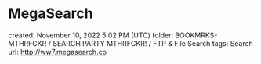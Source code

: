 # MegaSearch

created: November 10, 2022 5:02 PM (UTC)
folder: BOOKMRKS-MTHRFCKR / SEARCH PARTY MTHRFCKR! / FTP & File Search
tags: Search
url: http://ww7.megasearch.co